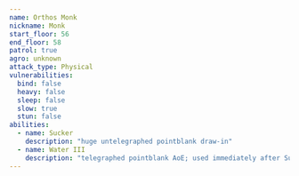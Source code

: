 ```yaml
---
name: Orthos Monk
nickname: Monk
start_floor: 56
end_floor: 58
patrol: true
agro: unknown
attack_type: Physical
vulnerabilities:
  bind: false
  heavy: false
  sleep: false
  slow: true
  stun: false
abilities:
  - name: Sucker
    description: "huge untelegraphed pointblank draw-in"
  - name: Water III
    description: "telegraphed pointblank AoE; used immediately after Sucker"
---
```

